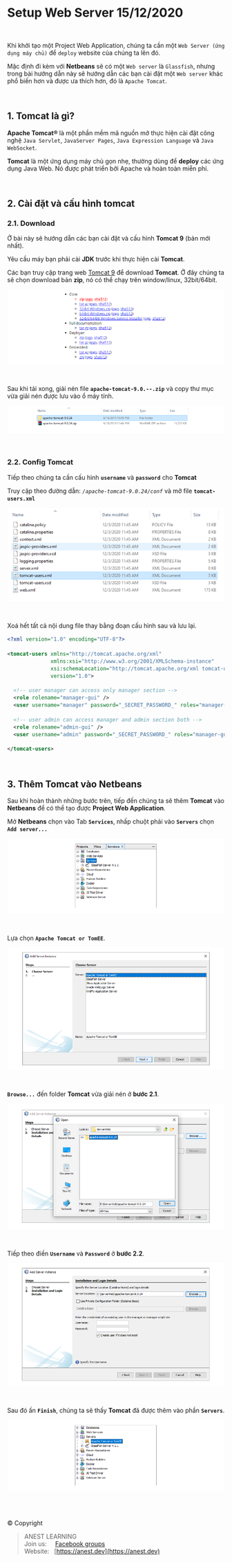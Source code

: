 # Setup Web Server 15/12/2020

<br />

Khi khởi tạo một Project Web Application, chúng ta cần một `Web Server (ứng dụng máy chủ)` để `deploy` website của chúng ta lên đó.  

Mặc định đi kèm với **Netbeans** sẽ có một `Web server` là `Glassfish`, nhưng trong bài hướng dẫn này sẽ hướng dẫn các bạn cài đặt một `Web server` khác phổ biến hơn và được ưa thích hơn, đó là `Apache Tomcat`.

<br />

## 1. Tomcat là gì?
**Apache Tomcat®** là một phần mềm mã nguồn mở thực hiện cài đặt công nghệ `Java Servlet`, `JavaServer Pages`, `Java Expression Language` và `Java WebSocket`.

**Tomcat** là một ứng dụng máy chủ gọn nhẹ, thường dùng để **deploy** các ứng dụng Java Web. Nó được phát triển bởi Apache và hoàn toàn miễn phí.

<br />

## 2. Cài đặt và cấu hình tomcat

### 2.1. Download
Ở bài này sẽ hướng dẫn các bạn cài đặt và cấu hình **Tomcat 9** (bản mới nhất).

Yêu cầu máy bạn phải cài **JDK** trước khi thực hiện cài **Tomcat**.

Các bạn truy cập trang web [Tomcat 9](https://tomcat.apache.org/download-90.cgi) để download **Tomcat**. Ở đây chúng ta sẽ chọn download bản **zip**, nó có thể chạy trên window/linux, 32bit/64bit.

![](https://github.com/AnestAcademy/Course-Java-Web/blob/main/Images/Download_Tomcat.PNG)

<br /> 

Sau khi tải xong, giải nén file **`apache-tomcat-9.0.--.zip`** và copy thư mục vừa giải nén được lưu vào ổ máy tính.

![](https://github.com/AnestAcademy/Course-Java-Web/blob/main/Images/Tomcat_Folder.PNG)

<br />

### 2.2. Config Tomcat
Tiếp theo chúng ta cần cấu hình **`username`** và **`password`** cho **Tomcat**

Truy cập theo đường dẫn: _`/apache-tomcat-9.0.24/conf`_ và mở file **`tomcat-users.xml`**

<p align="center">
  <img src="https://github.com/AnestAcademy/Course-Java-Web/blob/main/Images/Config_Tomcat_Users.PNG">
</p>

<br /> 

Xoá hết tất cả nội dung file thay bằng đoạn cấu hình sau và lưu lại.
```xml
<?xml version="1.0" encoding="UTF-8"?>

<tomcat-users xmlns="http://tomcat.apache.org/xml"
              xmlns:xsi="http://www.w3.org/2001/XMLSchema-instance"
              xsi:schemaLocation="http://tomcat.apache.org/xml tomcat-users.xsd"
              version="1.0">

  <!-- user manager can access only manager section -->
  <role rolename="manager-gui" />
  <user username="manager" password="_SECRET_PASSWORD_" roles="manager-gui" />

  <!-- user admin can access manager and admin section both -->
  <role rolename="admin-gui" />
  <user username="admin" password="_SECRET_PASSWORD_" roles="manager-gui,admin-gui" />
  
</tomcat-users>
```

<br />

## 3. Thêm Tomcat vào Netbeans
Sau khi hoàn thành những bước trên, tiếp đến chúng ta sẽ thêm **Tomcat** vào **Netbeans** để có thể tạo được **Project Web Application**.

Mở **Netbeans** chọn vào Tab **`Services`**, nhấp chuột phải vào **`Servers`** chọn **`Add server...`**

![](https://github.com/AnestAcademy/Course-Java-Web/blob/main/Images/Add_Tomcat.PNG)

<br /> 

Lựa chọn **`Apache Tomcat or TomEE`**.

![](https://github.com/AnestAcademy/Course-Java-Web/blob/main/Images/Add_Server_Instance.PNG)

<br /> 

**`Browse...`** đến folder **Tomcat** vừa giải nén ở **bước 2.1**.

![](https://github.com/AnestAcademy/Course-Java-Web/blob/main/Images/Add_Tomcat_Browse.PNG)

<br /> 

Tiếp theo điền **`Username`** và **`Password`** ở **bước 2.2**.

![](https://github.com/AnestAcademy/Course-Java-Web/blob/main/Images/Add_Tomcat_Fill_Auth.PNG)

<br /> 

Sau đó ấn **`Finish`**, chúng ta sẽ thấy **Tomcat** đã được thêm vào phần **`Servers`**.

![](https://github.com/AnestAcademy/Course-Java-Web/blob/main/Images/Add_Tomcat_Done.PNG)


<br />

##  

© Copyright
> ANEST LEARNING  
> Join us: &nbsp;&nbsp;&nbsp; [Facebook groups](https://www.facebook.com/groups/anest.learning/)  
> Website: &nbsp; [https://anest.dev](https://anest.dev)  
